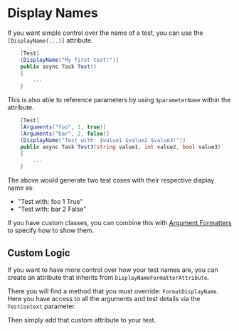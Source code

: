 # Display Names

If you want simple control over the name of a test, you can use the `[DisplayName(...)]` attribute.

```csharp
    [Test]
    [DisplayName("My first test!")]
    public async Task Test()
    {
        ...
    }
```

This is also able to reference parameters by using `$parameterName` within the attribute.

```csharp
    [Test]
    [Arguments("foo", 1, true)]
    [Arguments("bar", 2, false)]
    [DisplayName("Test with: $value1 $value2 $value3!")]
    public async Task Test3(string value1, int value2, bool value3)
    {
        ...
    }
```

The above would generate two test cases with their respective display name as:
- "Test with: foo 1 True"
- "Test with: bar 2 False"

If you have custom classes, you can combine this with [Argument Formatters](customization-extensibility/argument-formatters.md) to specify how to show them.

## Custom Logic

If you want to have more control over how your test names are, you can create an attribute that inherits from `DisplayNameFormatterAttribute`.

There you will find a method that you must override: `FormatDisplayName`.
Here you have access to all the arguments and test details via the `TestContext` parameter.

Then simply add that custom attribute to your test.
